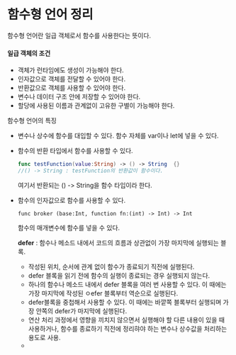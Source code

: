 # 함수형 언어 정리

함수형 언어란 일급 객체로서 함수를 사용한다는 뜻이다.

#### 일급 객체의 조건

- 객체가 런타임에도 생성이 가능해야 한다.
- 인자값으로 객체를 전달할 수 있어야 한다.
- 반환값으로 객체를 사용할 수 있어야 한다.
- 변수나 데이터 구조 안에 저장할 수 있어야 한다.
- 할당에 사용된 이름과 관계없이 고유한 구별이 가능해야 한다.

함수형 언어의 특징

- 변수나 상수에 함수를 대입할 수 있다.
  함수 자체를 var이나 let에 넣을 수 있다.

- 함수의 반환 타입에서 함수를 사용할 수 있다.

  ```swift
  func testFunction(value:String) -> () -> String  {}
  //() -> String : testFunction의 반환값이 함수이다.
  ```

  여기서 반환되는 () -> String을 함수 타입이라 한다.

- 함수의 인자값으로 함수를 사용할 수 있다.

  ```
  func broker (base:Int, function fn:(int) -> Int) -> Int
  ```

  함수의 매개변수에 함수를 넣을 수 있다.  

   **defer** : 함수나 메소드 내에서 코드의 흐름과 상관없이 가장 마지막에 실행되는 블록.

  - 작성된 위치, 순서에 관계 없이 함수가 종료되기 직전에 실행된다.
  - defer 블록을 읽기 전에 함수의 실행이 종료되는 경우 실행되지 않는다.
  - 하나의 함수나 메소드 내에서 defer 블록을 여러 번 사용할 수 있다. 이 때에는 가장 마지막에 작성된 ㅇefer 블록부터 역순으로 실행된다.
  - defer블록을 중첩해서 사용할 수 있다. 이 때에는 바깥쪽 블록부터 실행되며 가장 안쪽의 defer가 마지막에 실행된다.
  - 연산 처리 과정에서 영향을 끼치지 않으면서 실행해야 할 다른 내용이 있을 때 사용하거나, 함수를 종료하기 직전에 정리햐야 하는 변수나 상수값을 처리하는 용도로 사용.
  -  

